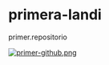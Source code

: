 # primera-landi
primer.repositorio

[![primer-github.png](https://i.postimg.cc/zGbWbmTm/primer-github.png)](https://postimg.cc/pmvy460k)
